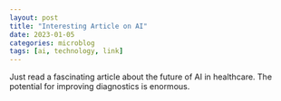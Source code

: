 ```yaml
---
layout: post
title: "Interesting Article on AI"
date: 2023-01-05
categories: microblog
tags: [ai, technology, link]
---
```


Just read a fascinating article about the future of AI in healthcare. The potential for improving diagnostics is enormous.
